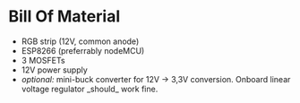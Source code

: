# Bill Of Material
- RGB strip (12V, common anode)
- ESP8266 (preferrably nodeMCU)
- 3 MOSFETs
- 12V power supply
- *optional:* mini-buck converter for 12V -> 3,3V conversion. Onboard linear voltage regulator \_should\_ work fine.
